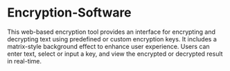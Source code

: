 # Encryption-Software
This web-based encryption tool provides an interface for encrypting and decrypting text using predefined or custom encryption keys. It includes a matrix-style background effect to enhance user experience. Users can enter text, select or input a key, and view the encrypted or decrypted result in real-time.
